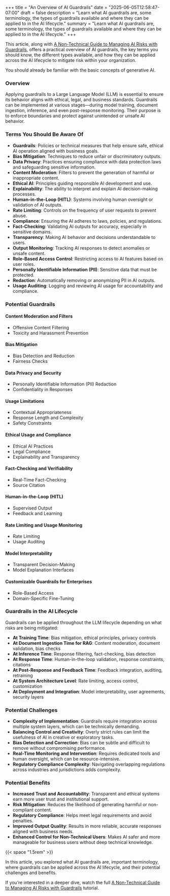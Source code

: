 +++
title = "An Overview of AI Guardrails"
date = "2025-06-05T12:58:47-07:00"
draft = false
description = "Learn what AI guardrails are, some terminology, the types of guardrails available and where they can be applied to in the AI lifecycle."
summary = "Learn what AI guardrails are, some terminology, the types of guardrails available and where they can be applied to in the AI lifecycle."
+++

This article, along with [A Non-Technical Guide to Managing AI Risks with Guardrails](https://www.youtube.com/watch?v=o_SYAN6KMGI), offers a practical overview of AI guardrails, the key terms you should know, the different types available, and how they can be applied across the AI lifecycle to mitigate risk within your organization.

You should already be familiar with the basic concepts of generative AI.

### Overview

Applying guardrails to a Large Language Model (LLM) is essential to ensure its behavior aligns with ethical, legal, and business standards. Guardrails can be implemented at various stages—during model training, document ingestion, inference, and even post-response monitoring. Their purpose is to enforce boundaries and protect against unintended or unsafe AI behavior.

### Terms You Should Be Aware Of

- **Guardrails**: Policies or technical measures that help ensure safe, ethical AI operation aligned with business goals.
- **Bias Mitigation**: Techniques to reduce unfair or discriminatory outputs.
- **Data Privacy**: Practices ensuring compliance with data protection laws and safeguarding sensitive information.
- **Content Moderation**: Filters to prevent the generation of harmful or inappropriate content.
- **Ethical AI**: Principles guiding responsible AI development and use.
- **Explainability**: The ability to interpret and explain AI decision-making processes.
- **Human-in-the-Loop (HITL)**: Systems involving human oversight or validation of AI outputs.
- **Rate Limiting**: Controls on the frequency of user requests to prevent abuse.
- **Compliance**: Ensuring the AI adheres to laws, policies, and regulations.
- **Fact-Checking**: Validating AI outputs for accuracy, especially in sensitive domains.
- **Transparency**: Making AI behavior and decisions understandable to users.
- **Output Monitoring**: Tracking AI responses to detect anomalies or unsafe content.
- **Role-Based Access Control**: Restricting access to AI features based on user roles.
- **Personally Identifiable Information (PII)**: Sensitive data that must be protected.
- **Redaction**: Automatically removing or anonymizing PII in AI outputs.
- **Usage Auditing**: Logging and reviewing AI usage for accountability and compliance.

### Potential Guardrails

#### Content Moderation and Filters
- Offensive Content Filtering  
- Toxicity and Harassment Prevention

#### Bias Mitigation
- Bias Detection and Reduction  
- Fairness Checks

#### Data Privacy and Security
- Personally Identifiable Information (PII) Redaction  
- Confidentiality in Responses

#### Usage Limitations
- Contextual Appropriateness  
- Response Length and Complexity  
- Safety Constraints

#### Ethical Usage and Compliance
- Ethical AI Practices  
- Legal Compliance  
- Explainability and Transparency

#### Fact-Checking and Verifiability
- Real-Time Fact-Checking  
- Source Citation

#### Human-in-the-Loop (HITL)
- Supervised Output  
- Feedback and Learning

#### Rate Limiting and Usage Monitoring
- Rate Limiting  
- Usage Auditing

#### Model Interpretability
- Transparent Decision-Making  
- Model Explanation Interfaces

#### Customizable Guardrails for Enterprises
- Role-Based Access  
- Domain-Specific Fine-Tuning

### Guardrails in the AI Lifecycle

Guardrails can be applied throughout the LLM lifecycle depending on what risks are being mitigated:

- **At Training Time**: Bias mitigation, ethical principles, privacy controls  
- **At Document Ingestion Time for RAG**: Content moderation, document validation, bias checks  
- **At Inference Time**: Response filtering, fact-checking, bias detection  
- **At Response Time**: Human-in-the-loop validation, response constraints, citations  
- **At Post-Response and Feedback Time**: Feedback integration, auditing, retraining  
- **At System Architecture Level**: Rate limiting, access control, customization  
- **At Deployment and Integration**: Model interpretability, user agreements, security layers

### Potential Challenges

- **Complexity of Implementation**: Guardrails require integration across multiple system layers, which can be technically demanding.
- **Balancing Control and Creativity**: Overly strict rules can limit the usefulness of AI in creative or exploratory tasks.
- **Bias Detection and Correction**: Bias can be subtle and difficult to remove without compromising performance.
- **Real-Time Monitoring and Intervention**: Requires dedicated tools and human oversight, which can be resource-intensive.
- **Regulatory Compliance Complexity**: Navigating overlapping regulations across industries and jurisdictions adds complexity.

### Potential Benefits

- **Increased Trust and Accountability**: Transparent and ethical systems earn more user trust and institutional support.
- **Risk Mitigation**: Reduces the likelihood of generating harmful or non-compliant content.
- **Regulatory Compliance**: Helps meet legal requirements and avoid penalties.
- **Improved Output Quality**: Results in more reliable, accurate responses aligned with business needs.
- **Enhanced Control for Non-Technical Users**: Makes AI safer and more manageable for business users without deep technical knowledge.

{{< space "1.5rem" >}}

In this article, you explored what AI guardrails are, important terminology, where guardrails can be applied across the AI lifecycle, and their potential challenges and benefits.

If you’re interested in a deeper dive, watch the full [A Non-Technical Guide to Managing AI Risks with Guardrails](https://www.youtube.com/watch?v=o_SYAN6KMGI) tutorial.